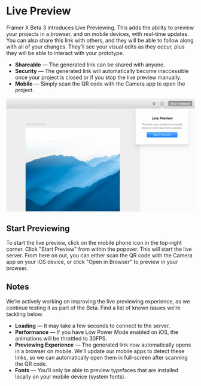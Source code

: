 # Live Preview

Framer X Beta 3 introduces Live Previewing. This adds the ability to preview your projects in a browser, and on mobile devices, with real-time updates. You can also share this link with others, and they will be able to follow along with all of your changes. They’ll see your visual edits as they occur, plus they will be able to interact with your prototype.

* **Shareable** — The generated link can be shared with anyone.
* **Security** — The generated link will automatically become inaccessible once your project is closed or if you stop the live preview manually.
* **Mobile** — Simply scan the QR code with the Camera app to open the project.

![](.gitbook/assets/live.png)

## Start Previewing

To start the live preview, click on the mobile phone icon in the top-right corner. Click "Start Preview" from within the popover. This will start the live server. From here on out, you can either scan the QR code with the Camera app on your iOS device, or click "Open in Browser" to preview in your browser.

## Notes

We’re actively working on improving the live previewing experience, as we continue testing it as part of the Beta. Find a list of known issues we’re tackling below.

* **Loading** — It may take a few seconds to connect to the server.
* **Performance** — If you have Low Power Mode enabled on iOS, the animations will be throttled to 30FPS.
* **Previewing Experience** — The generated link now automatically opens in a browser on mobile. We’ll update our mobile apps to detect these links, so we can automatically open them in full-screen after scanning the QR code.
* **Fonts** — You’ll only be able to preview typefaces that are installed locally on your mobile device \(system fonts\).

